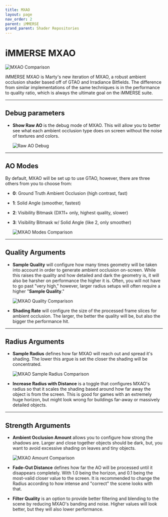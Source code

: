 ```yaml
---
title: MXAO
layout: page
nav_order: 2
parent: iMMERSE
grand_parent: Shader Repositories
---
```


# iMMERSE MXAO

![MXAO Comparison](../images/mxao_main.png)

iMMERSE MXAO is Marty's new iteration of MXAO, a robust ambient occlusion shader based off of GTAO and Irradiance Bitfields. The difference from similar implementations of the same techniques is in the performance to quality ratio, which is always the ultimate goal on the iMMERSE suite.

---

## Debug parameters

* **Show Raw AO** is the debug mode of MXAO. This will allow you to better see what each ambient occlusion type does on screen without the noise of textures and colors.

    ![Raw AO Debug](../images/mxao_raw_output.jpg)

---

## AO Modes

By default, MXAO will be set up to use GTAO, however, there are three others from you to choose from:

* **0**: Ground Truth Ambient Occlusion (high contrast, fast)

* **1**: Solid Angle (smoother, fastest)

* **2**: Visibility Bitmask (DX11+ only, highest quality, slower)

* **3**: Visibility Bitmask w/ Solid Angle (like 2, only smoother)

    ![MXAO Modes Comparison](../images/mxao_comparison_numbered.webp)

---

## Quality Arguments

* **Sample Quality** will configure how many times geometry will be taken into account in order to generate ambient occlusion on-screen. While this raises the quality and how detailed and dark the geometry is, it will also be harsher on performance the higher it is. Often, you will not have to go past "very high," however, larger radius setups will often require a higher "**Sample Quality**."

    ![MXAO Quality Comparison](../images/mxao_quality_comparison.webp)

* **Shading Rate** will configure the size of the processed frame slices for ambient occlusion. The larger, the better the quality will be, but also the bigger the performance hit.

---

## Radius Arguments

* **Sample Radius** defines how far MXAO will reach out and spread it's shading. The lower this argue is set the closer the shading will be concentrated.

    ![MXAO Sample Radius Comparison](../images/mxao_sampleradius_comparison_numbered.webp)

* **Increase Radius with Distance** is a toggle that configures MXAO's radius so that it scales the shading based around how far away the object is from the screen. This is good for games with an extremely huge horizon, but might look wrong for buildings far-away or massively detailed objects.

---

## Strength Arguments

* **Ambient Occlusion Amount** allows you to configure how strong the shadows are. Larger and close together objects should be dark, but, you want to avoid excessive shading on leaves and tiny objects.

    ![MXAO Amount Comparison](../images/mxao_amount_comparison.webp)

* **Fade-Out Distance** defines how far the AO will be processed until it disappears completely. With 1.0 being the horizon, and 0.1 being the most-valid closer value to the screen. It is recommended to change the Radius according to how intense and "correct" the scene looks with that.

* **Filter Quality** is an option to provide better filtering and blending to the scene by reducing MXAO's banding and noise. Higher values will look better, but they will also lower performance.